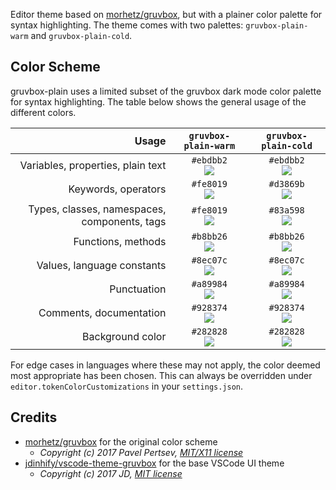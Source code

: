 Editor theme based on [morhetz/gruvbox](https://github.com/morhetz/gruvbox), but with a plainer color palette for syntax highlighting. The theme comes with two palettes: `gruvbox-plain-warm` and `gruvbox-plain-cold`.

## Color Scheme

gruvbox-plain uses a limited subset of the gruvbox dark mode color palette for syntax highlighting. The table below shows the general usage of the different colors.

|                                        Usage |                         `gruvbox-plain-warm`                          |                         `gruvbox-plain-cold`                          |
| -------------------------------------------: | :-------------------------------------------------------------------: | :-------------------------------------------------------------------: |
|            Variables, properties, plain text | `#ebdbb2`<br>![](https://via.placeholder.com/15/ebdbb2/000000?text=+) | `#ebdbb2`<br>![](https://via.placeholder.com/15/ebdbb2/000000?text=+) |
|                          Keywords, operators | `#fe8019`<br>![](https://via.placeholder.com/15/fe8019/000000?text=+) | `#d3869b`<br>![](https://via.placeholder.com/15/d3869b/000000?text=+) |
| Types, classes, namespaces, components, tags | `#fe8019`<br>![](https://via.placeholder.com/15/fabd2f/000000?text=+) | `#83a598`<br>![](https://via.placeholder.com/15/83a598/000000?text=+) |
|                           Functions, methods | `#b8bb26`<br>![](https://via.placeholder.com/15/b8bb26/000000?text=+) | `#b8bb26`<br>![](https://via.placeholder.com/15/b8bb26/000000?text=+) |
|                   Values, language constants | `#8ec07c`<br>![](https://via.placeholder.com/15/8ec07c/000000?text=+) | `#8ec07c`<br>![](https://via.placeholder.com/15/8ec07c/000000?text=+) |
|                                  Punctuation | `#a89984`<br>![](https://via.placeholder.com/15/a89984/000000?text=+) | `#a89984`<br>![](https://via.placeholder.com/15/a89984/000000?text=+) |
|                      Comments, documentation | `#928374`<br>![](https://via.placeholder.com/15/928374/000000?text=+) | `#928374`<br>![](https://via.placeholder.com/15/928374/000000?text=+) |
|                             Background color | `#282828`<br>![](https://via.placeholder.com/15/282828/000000?text=+) | `#282828`<br>![](https://via.placeholder.com/15/282828/000000?text=+) |

For edge cases in languages where these may not apply, the color deemed most appropriate has been chosen. This can always be overridden under `editor.tokenColorCustomizations` in your `settings.json`.

## Credits

- [morhetz/gruvbox](https://github.com/morhetz/gruvbox) for the original color scheme
  - _Copyright (c) 2017 Pavel Pertsev, [MIT/X11 license](https://github.com/morhetz/gruvbox#license)_
- [jdinhify/vscode-theme-gruvbox](https://github.com/jdinhify/vscode-theme-gruvbox) for the base VSCode UI theme
  - _Copyright (c) 2017 JD, [MIT license](https://github.com/jdinhify/vscode-theme-gruvbox/blob/main/LICENSE)_
